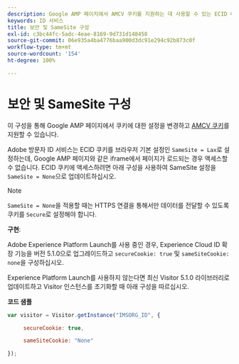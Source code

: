 ```yaml
---
description: Google AMP 페이지에서 AMCV 쿠키를 지원하는 데 사용할 수 있는 ECID 내의 구성입니다.
keywords: ID 서비스
title: 보안 및 SameSite 구성
exl-id: c3bc44fc-5adc-4eae-8169-9d731d148458
source-git-commit: 06e935a4ba4776baa900d3dc91e294c92b873c0f
workflow-type: tm+mt
source-wordcount: '154'
ht-degree: 100%

---
```


# 보안 및 SameSite 구성

이 구성을 통해 Google AMP 페이지에서 쿠키에 대한 설정을 변경하고 [AMCV 쿠키](../../introduction/cookies.md)를 지원할 수 있습니다.

Adobe 방문자 ID 서비스는 ECID 쿠키를 브라우저 기본 설정인 `SameSite = Lax`로 설정하는데, Google AMP 페이지와 같은 iframe에서 페이지가 로드되는 경우 액세스할 수 없습니다. ECID 쿠키에 액세스하려면 아래 구성을 사용하여 SameSite 설정을 `SameSite = None`으로 업데이트하십시오.

>[!NOTE]
>
>`SameSite = None`을 적용할 때는 HTTPS 연결을 통해서만 데이터를 전달할 수 있도록 쿠키를 `Secure`로 설정해야 합니다.

**구현**:

Adobe Experience Platform Launch를 사용 중인 경우, Experience Cloud ID 확장 기능을 버전 5.1.0으로 업그레이드하고 `secureCookie: true` 및 `sameSiteCookie: none`을 구성하십시오.

Experience Platform Launch를 사용하지 않는다면 최신 Visitor 5.1.0 라이브러리로 업데이트하고 Visitor 인스턴스를 초기화할 때 아래 구성을 따르십시오.

**코드 샘플**

```js
var visitor = Visitor.getInstance("IMSORG_ID", {

     secureCookie: true,

     sameSiteCookie: "None"

});
```
